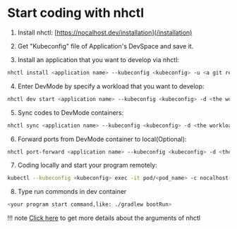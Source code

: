 # Start coding with nhctl

1. Install nhctl: [https://nocalhost.dev/installation](/installation)

2. Get "Kubeconfig" file of Application's DevSpace and save it.

3. Install an application that you want to develop via nhctl:
```bash
nhctl install <application name> --kubeconfig <kubeconfig> -u <a git repo url which contains helm chart or manifests>  
```

4. Enter DevMode by specify a workload that you want to develop:
```bash
nhctl dev start <application name> --kubeconfig <kubeconfig> -d <the workload that you want to develop>  
```
5. Sync codes to DevMode containers:
```bash
nhctl sync <application name> --kubeconfig <kubeconfig> -d <the workload that you want to develop>  
```

6. Forward ports from DevMode container to local(Optional):
```bash
nhctl port-forward <application name> --kubeconfig <kubeconfig> -d <the workload that you want to develop>
```

7. Coding locally and start your program remotely:
```bash
kubectl --kubeconfig <kubeconfig> exec -it pod/<pod_name> -c nocalhost-dev -- bash 
```

8. Type run commonds in dev container
```bash
<your program start command,like: ./gradlew bootRun>
```

!!! note
	[Click here](/References/cli-commands) to get more details about the arguments of nhctl
